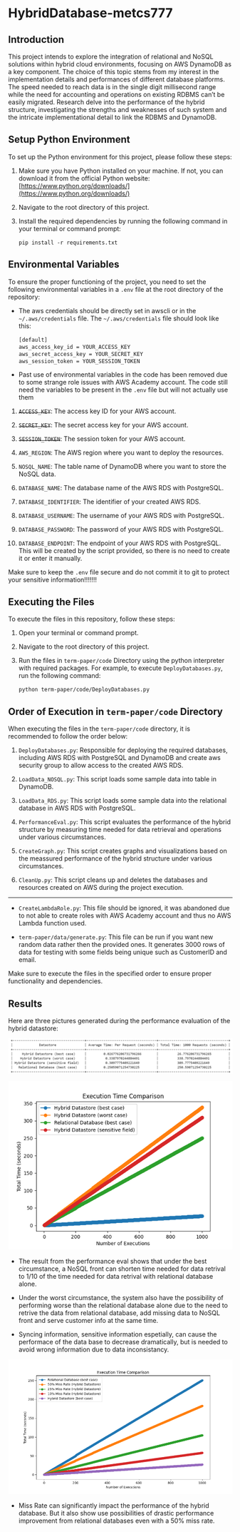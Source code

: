# HybridDatabase-metcs777

## Introduction

This project intends to explore the integration of relational and NoSQL solutions within hybrid cloud environments, focusing on AWS DynamoDB as a key component. The choice of this topic stems from my interest in the implementation details and performances of different database platforms. The speed needed to reach data is in the single digit millisecond range while the need for accounting and operations on existing RDBMS can’t be easily migrated. Research delve into the performance of the hybrid structure, investigating the strengths and weaknesses of such system and the intricate implementational detail to link the RDBMS and DynamoDB.

## Setup Python Environment

To set up the Python environment for this project, please follow these steps:

1. Make sure you have Python installed on your machine. If not, you can download it from the official Python website: [https://www.python.org/downloads/](https://www.python.org/downloads/)

2. Navigate to the root directory of this project.

3. Install the required dependencies by running the following command in your terminal or command prompt:

    ```shell
    pip install -r requirements.txt
    ```

## Environmental Variables

To ensure the proper functioning of the project, you need to set the following environmental variables in a `.env` file at the root directory of the repository:

- The aws credentials should be directly set in awscli or in the `~/.aws/credentials` file. The `~/.aws/credentials` file should look like this:

    ```shell
    [default]
    aws_access_key_id = YOUR_ACCESS_KEY
    aws_secret_access_key = YOUR_SECRET_KEY
    aws_session_token = YOUR_SESSION_TOKEN
    ```
 - Past use of environmental variables in the code has been removed due to some strange role issues with AWS Academy account. The code still need the variables to be present in the `.env` file but will not actually use them
 
1. ~~`ACCESS_KEY`~~: The access key ID for your AWS account.

2. ~~`SECRET_KEY`~~: The secret access key for your AWS account.

3. ~~`SESSION_TOKEN`~~: The session token for your AWS account.

4. `AWS_REGION`: The AWS region where you want to deploy the resources.

5. `NOSQL_NAME`: The table name of DynamoDB where you want to store the NoSQL data.

6. `DATABASE_NAME`: The database name of the AWS RDS with PostgreSQL.

7. `DATABASE_IDENTIFIER`: The identifier of your created AWS RDS.

8. `DATABASE_USERNAME`: The username of your AWS RDS with PostgreSQL.

9. `DATABASE_PASSWORD`: The password of your AWS RDS with PostgreSQL.

10. `DATABASE_ENDPOINT`: The endpoint of your AWS RDS with PostgreSQL. This will be created by the script provided, so there is no need to create it or enter it manually.

Make sure to keep the `.env` file secure and do not commit it to git to protect your sensitive information!!!!!!!





## Executing the Files

To execute the files in this repository, follow these steps:

1. Open your terminal or command prompt.

2. Navigate to the root directory of this project.

3. Run the files in `term-paper/code` Directory using the python interpreter with required packages. For example, to execute `DeployDatabases.py`, run the following command:

    ```shell
    python term-paper/code/DeployDatabases.py
    ```

## Order of Execution in `term-paper/code` Directory

When executing the files in the `term-paper/code` directory, it is recommended to follow the order below:

1. `DeployDatabases.py`: Responsible for deploying the required databases, including AWS RDS with PostgreSQL and DynamoDB and create aws security group to allow access to the created AWS RDS.

2. `LoadData_NOSQL.py`: This script loads some sample data into table in DynamoDB.

3. `LoadData_RDS.py`: This script loads some sample data into the relational database in AWS RDS with PostgreSQL.

4. `PerformanceEval.py`: This script evaluates the performance of the hybrid structure by measuring time needed for data retrieval and operations under various circumstances.

5. `CreateGraph.py`: This script creates graphs and visualizations based on the meassured performance of the hybrid structure under various circumstances.

6. `CleanUp.py`: This script cleans up and deletes the databases and resources created on AWS during the project execution.

---

- `CreateLambdaRole.py`: This file should be ignored, it was abandoned due to not able to create roles with AWS Academy account and thus no AWS Lambda function used.

- `term-paper/data/generate.py`: This file can be run if you want new random data rather then the provided ones. It generates 3000 rows of data for testing with some fields being unique such as CustomerID and email.

Make sure to execute the files in the specified order to ensure proper functionality and dependencies.

## Results

Here are three pictures generated during the performance evaluation of the hybrid datastore:

![Picture 1](term-paper/data/eval_result.png)

![Picture 2](term-paper/data/general.png)

- The result from the performance eval shows that under the best circumstance, a NoSQL front can shorten time needed for data retrival to 1/10 of the time needed for data retrival with relational database alone.

- Under the worst circumstance, the system also have the possibility of performing worse than the relational database alone due to the need to retrive the data from relational database, add missing data to NoSQL front and serve customer info at the same time.

- Syncing information, sensitive information espetially, can cause the performace of the data base to decrease dramatically, but is needed to avoid wrong information due to data inconsistancy.

![Picture 3](term-paper/data/comparison.png)

- Miss Rate can significantly impact the performance of the hybrid database. But it also show use possibilities of drastic performance improvement from relational databases even with a 50% miss rate.





